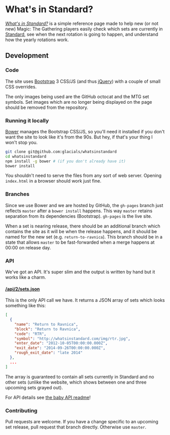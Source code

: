 # What's in Standard?

*[What's in Standard?][0]* is a simple reference page made to help new (or not new) Magic: The Gathering players easily
check which sets are currently in [Standard][1], see when the next rotation is going to happen, and understand how the
yearly rotations work.

## Development

### Code

The site uses [Bootstrap][2] 3 CSS/JS (and thus [jQuery][3]) with a couple of small CSS overrides.

The only images being used are the GitHub octocat and the MTG set symbols. Set images which are no longer being
displayed on the page should be removed from the repository.

### Running it locally

[Bower][4] manages the Bootstrap CSS/JS, so you'll need it installed if you don't want the site to look like it's from
the 90s. But hey, if that's your thing I won't stop you.

```bash
git clone git@github.com:glacials/whatsinstandard
cd whatsinstandard
npm install -g bower # (if you don't already have it)
bower install
```

You shouldn't need to serve the files from any sort of web server. Opening `index.html` in a browser should work just
fine.

### Branches

Since we use Bower and we are hosted by GitHub, the `gh-pages` branch just reflects `master` after a `bower install`
happens. This way `master` retains separation from its dependencies (Bootstrap). `gh-pages` is the live site.

When a set is nearing release, there should be an additional branch which contains the site as it will be when the
release happens, and it should be named for the new set (e.g. `return-to-ravnica`). This branch should be in a state
that allows `master` to be fast-forwarded when a merge happens at 00:00 on release day.

### API

We've got an API. It's super slim and the output is written by hand but it works like a charm.

#### [/api/2/sets.json](http://whatsinstandard.com/api/2/sets.json)

This is the only API call we have. It returns a JSON array of sets which looks something like this:

```json
[
  {
    "name": "Return to Ravnica",
    "block": "Return to Ravnica",
    "code": "RTR",
    "symbol": "http://whatsinstandard.com/img/rtr.jpg",
    "enter_date": "2012-10-05T00:00:00.000Z",
    "exit_date": "2014-09-26T00:00:00.000Z",
    "rough_exit_date": "late 2014"
  },
  ...
]
```

The array is guaranteed to contain all sets currently in Standard and no other sets (unlike the website, which shows
between one and three upcoming sets grayed out).

For API details see [the baby API readme][5]!

### Contributing

Pull requests are welcome. If you have a change specific to an upcoming set release, pull request that branch directly.
Otherwise use `master`.

[0]: http://whatsinstandard.com/
[1]: http://www.wizards.com/magic/magazine/article.aspx?x=judge/resources/sfrstandard
[2]: https://github.com/twbs/bootstrap
[3]: https://github.com/jquery/jquery
[4]: https://github.com/bower/bower
[5]: https://github.com/glacials/whatsinstandard/blob/master/api
